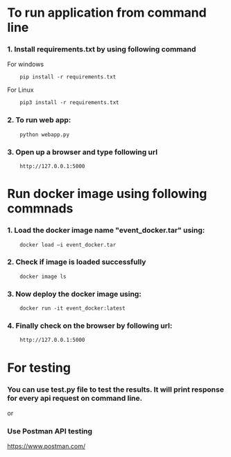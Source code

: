 # To run application from command line

### 1. Install requirements.txt by using following command

For windows

```
    pip install -r requirements.txt
```
For Linux

```
    pip3 install -r requirements.txt
```
### 2. To run web app:

```
    python webapp.py
```
### 3. Open up a browser and type following url
```
    http://127.0.0.1:5000
```

# Run docker image using following commnads 

### 1. Load the docker image name "event_docker.tar" using:

```
    docker load –i event_docker.tar

```

### 2. Check if image is loaded successfully

```
    docker image ls
```

### 3. Now deploy the docker image using:

```
    docker run -it event_docker:latest
```
### 4. Finally check on the browser by following url:

```
    http://127.0.0.1:5000
```



# For testing

### You can use test.py file to test the results. It will print response for every api request on command line. 

or

### Use Postman API testing 

https://www.postman.com/

